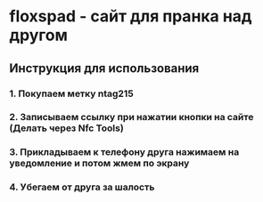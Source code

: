 # floxspad - сайт для пранка над другом

## Инструкция для использования
### 1. Покупаем метку ntag215
### 2. Записываем ссылку при нажатии кнопки на сайте (Делать через Nfc Tools)
### 3. Прикладываем к телефону друга нажимаем на уведомление и потом жмем по экрану
### 4. Убегаем от друга за шалость
